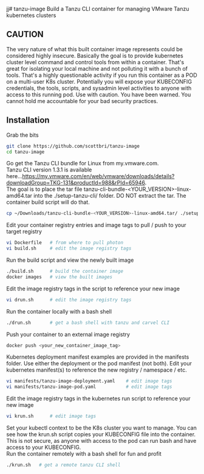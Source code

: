 jj# tanzu-image
 Build a Tanzu CLI container for managing VMware Tanzu kubernetes clusters

## CAUTION
The very nature of what this built container image represents could be considered highly insecure.  Basically the goal is to provide kubernetes cluster level command and control tools from within a container.  That's great for isolating your local machine and not polluting it with a bunch of tools.  That's a highly questionable activity if you run this container as a POD on a multi-user K8s cluster.  Potentially you will expose your KUBECONFIG credentials, the tools, scripts, and sysadmin level activities to anyone with access to this running pod.  Use with caution.  You have been warned.  You cannot hold me accountable for your bad security practices.

## Installation
Grab the bits
```bash
git clone https://github.com/scottbri/tanzu-image
cd tanzu-image
```

Go get the Tanzu CLI bundle for Linux from my.vmware.com.  
Tanzu CLI version 1.3.1 is available here...https://my.vmware.com/en/web/vmware/downloads/details?downloadGroup=TKG-131&productId=988&rPId=65946.  
The goal is to place the tar file tanzu-cli-bundle-<YOUR_VERSION>-linux-amd64.tar into the ./setup-tanzu-cli/ folder.  DO NOT extract the tar.  The container build script will do that.
```bash
cp ~/Downloads/tanzu-cli-bundle-<YOUR_VERSION>-linux-amd64.tar/ ./setup-tanzu-cli/
```

Edit your container registry entries and image tags to pull / push to your target registry
```bash
vi Dockerfile   # from where to pull photon
vi build.sh     # edit the image registry tags
```

Run the build script and view the newly built image
```bash
./build.sh      # build the container image
docker images   # view the built images
```

Edit the image registry tags in the script to reference your new image
```bash
vi drun.sh      # edit the image registry tags
```

Run the container locally with a bash shell
```bash
./drun.sh       # get a bash shell with tanzu and carvel CLI
```

Push your container to an external image registry
```bash
docker push <your_new_container_image_tag>
```

Kubernetes deployment manifest examples are provided in the manifests folder.  Use either the deployment or the pod manifest (not both).  Edit your kubernetes manifest(s) to reference the new registry / namespace / etc.
```bash
vi manifests/tanzu-image-deployment.yaml    # edit image tags
vi manifests/tanzu-image-pod.yaml           # edit image tags
```

Edit the image registry tags in the kubernetes run script to reference your new image
```bash
vi krun.sh      # edit image tags
```

Set your kubectl context to be the K8s cluster you want to manage.  You can see how the krun.sh script copies your KUBECONFIG file into the container.  This is not secure, as anyone with access to the pod can run bash and have access to your KUBECONFIG.  
Run the container remotely with a bash shell for fun and profit
```bash
./krun.sh   # get a remote tanzu CLI shell
```
